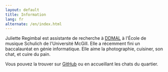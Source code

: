```yaml
---
layout: default
title: Information
lang: fr
alternate: /en/index.html
---
```


Juliette Regimbal est assistante de recherche à [DDMAL](https://ddmal.music.mcgill.ca/)
à l'École de musique Schulich de l'Université McGill.
Elle a récemment fini un baccalauréat en génie informatique.
Elle aime la photographie, cuisiner, son chat, et cuire du pain.

Vous pouvez la trouver sur [GitHub](https://github.com/JRegimbal) ou en accueillant les chats du quartier.

